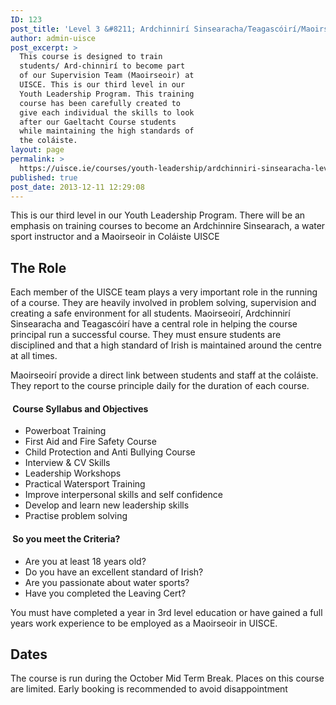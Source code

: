 ```yaml
---
ID: 123
post_title: 'Level 3 &#8211; Ardchinnirí Sinsearacha/Teagascóirí/Maoirseoir Oíche'
author: admin-uisce
post_excerpt: >
  This course is designed to train
  students/ Ard-chinnirí to become part
  of our Supervision Team (Maoirseoir) at
  UISCE. This is our third level in our
  Youth Leadership Program. This training
  course has been carefully created to
  give each individual the skills to look
  after our Gaeltacht Course students
  while maintaining the high standards of
  the coláiste.
layout: page
permalink: >
  https://uisce.ie/courses/youth-leadership/ardchinniri-sinsearacha-level-3/
published: true
post_date: 2013-12-11 12:29:08
---
```

This is our third level in our Youth Leadership Program. There will be an emphasis on training courses to become an Ardchinnire Sinsearach, a water sport instructor and a Maoirseoir in Coláiste UISCE
<h2>The Role</h2>
Each member of the UISCE team plays a very important role in the running of a course. They are heavily involved in problem solving, supervision and creating a safe environment for all students. Maoirseoirí, Ardchinnirí Sinsearacha and Teagascóirí have a central role in helping the course principal run a successful course. They must ensure students are disciplined and that a high standard of Irish is maintained around the centre at all times.

Maoirseoirí provide a direct link between students and staff at the coláiste. They report to the course principle daily for the duration of each course.
<h4> Course Syllabus and Objectives</h4>
<ul>
 	<li>Powerboat Training</li>
 	<li>First Aid and Fire Safety Course</li>
 	<li>Child Protection and Anti Bullying Course</li>
 	<li>Interview &amp; CV Skills</li>
 	<li>Leadership Workshops</li>
 	<li>Practical Watersport Training</li>
 	<li>Improve interpersonal skills and self confidence</li>
 	<li>Develop and learn new leadership skills</li>
 	<li>Practise problem solving</li>
</ul>
<h4> So you meet the Criteria?</h4>
<ul>
 	<li>Are you at least 18 years old?</li>
 	<li>Do you have an excellent standard of Irish?</li>
 	<li>Are you passionate about water sports?</li>
 	<li>Have you completed the Leaving Cert?</li>
</ul>
You must have completed a year in 3rd level education or have gained a full years work experience to be employed as a Maoirseoir in UISCE.
<h2>Dates</h2>
The course is run during the October Mid Term Break. Places on this course are limited. Early booking is recommended to avoid disappointment